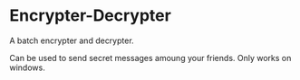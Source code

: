 # Encrypter-Decrypter
A batch encrypter and decrypter.

Can be used to send secret messages amoung your friends. Only works on windows.
